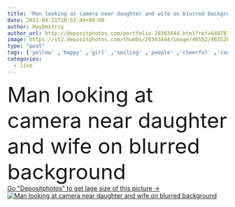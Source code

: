 ```yaml
---
title: 'Man looking at camera near daughter and wife on blurred background '
date: 2021-04-21T10:52:49+00:00
author: HayDmitriy
author_url: http://depositphotos.com/portfolio-20363444.html?ref=64678756
image: https://st2.depositphotos.com/thumbs/20363444/image/46552/465528964/api_thumb_450.jpg?forcejpeg=true
type: "post"
tags: ['yellow' ,'happy' ,'girl' ,'smiling' ,'people' ,'cheerful' ,'caucasian' ,'child' ,'family' ,'man' ,'kid' ,'emotion' ,'blur' ,'home' ,'woman' ,'together' ,'indoors' ,'daughter' ,'casual' ,'positive' ,'mother' ,'sofa' ,'mom' ,'parents' ,'wife' ,'husband' ,'dad' ,'father' ,'couch' ,'relationship' ,'parenthood' ,'teddy bear' ,'Elementary Age' ,'Living Room' ,'soft toy' ]
categories: 
  - live
---
```

<div aling="center">
            <font size="60"> Man looking at camera near daughter and wife on blurred background</font>   
</div>
<div>
    <a href='https://depositphotos.com/465528964/stock-photo-man-looking-camera-daughter-wife.html?ref=64678756' target=_blank > Go "Depositphotos" to get lage size of this picture ->
        <img href='https://depositphotos.com/465528964/stock-photo-man-looking-camera-daughter-wife.html?ref=64678756' src='https://st2.depositphotos.com/20363444/46552/i/950/depositphotos_465528964-stock-photo-man-looking-camera-daughter-wife.jpg?forcejpeg=true' alt='Man looking at camera near daughter and wife on blurred background' >
    </a>
</div>
